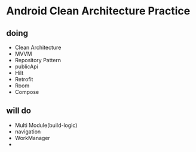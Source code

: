 # Android Clean Architecture Practice  
  
## doing  
  - Clean Architecture  
  - MVVM  
  - Repository Pattern  
  - publicApi  
  - Hilt  
  - Retrofit  
  - Room  
  - Compose  
  
## will do  
  - Multi Module(build-logic)  
  - navigation  
  - WorkManager  
  - 
